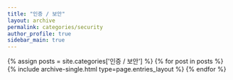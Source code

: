 ```yaml
---
title: "인증 / 보안"
layout: archive
permalink: categories/security
author_profile: true
sidebar_main: true
---
```



{% assign posts = site.categories['인증 / 보안'] %}
{% for post in posts %} {% include archive-single.html type=page.entries_layout %} {% endfor %}